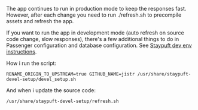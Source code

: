 The app continues to run in production mode to keep the responses
fast. However, after each change you need to run ./refresh.sh to
precompile assets and refresh the app.

If you want to run the app in development mode (auto refresh on source
code change, slow responses), there's a few additional things to do in
Passenger configuration and database configuration. See
[Staypuft dev env instructions](https://github.com/theforeman/staypuft/blob/master/doc/setup_centos.md).

How i run the script:

    RENAME_ORIGIN_TO_UPSTREAM=true GITHUB_NAME=jistr /usr/share/staypuft-devel-setup/devel_setup.sh

And when i update the source code:

    /usr/share/staypuft-devel-setup/refresh.sh
